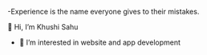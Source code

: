 -Experience is the name everyone gives to their mistakes.

👋 Hi, I’m Khushi Sahu
- 👀 I’m interested in website and app development

